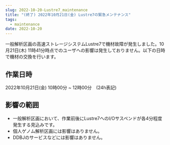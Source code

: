 ```yaml
---
slug: 2022-10-20-Lustre7_maintenance
title: "(終了) 2022年10月21日(金) Lustre7の緊急メンテナンス"
tags:
  - maintenance
date: 2022-10-20
---
```





一般解析区画の高速ストレージシステムLustre7で機材故障が発生しました。10月21日(木) 11時41分時点でのユーザへの影響は発生しておりません。以下の日時で機材の交換を行います。

<!-- truncate -->

## 作業日時

2022年10月21日(金) 10時00分 ~ 12時00分　(24h表記)

## 影響の範囲

- 一般解析区画において、作業前後にLustre7へのI/Oサスペンドが各4分程度発生する見込みです。
- 個人ゲノム解析区画には影響はありません。
- DDBJのサービスなどには影響はありません。


